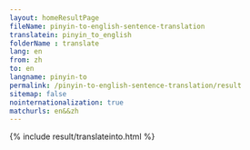 ```yaml
---
layout: homeResultPage
fileName: pinyin-to-english-sentence-translation
translatein: pinyin_to_english
folderName : translate
lang: en
from: zh
to: en
langname: pinyin-to
permalink: /pinyin-to-english-sentence-translation/result
sitemap: false
nointernationalization: true
matchurls: en&&zh
---
```

{% include result/translateinto.html %}

<script src="/js/result/translation.js" data-foldername="{{page.folderName}}" data-lang="{{page.lang}}"></script>

